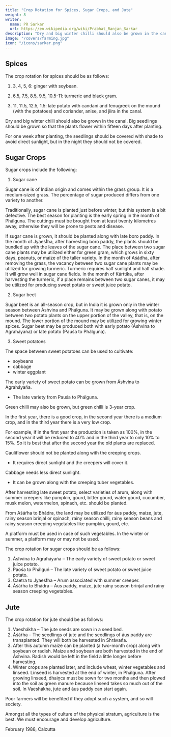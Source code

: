 ```yaml
---
title: "Crop Rotation for Spices, Sugar Crops, and Jute"
weight: 8
writer:
  name: PR Sarkar
  url: https://en.wikipedia.org/wiki/Prabhat_Ranjan_Sarkar
description: "Dry and big winter chilli should also be grown in the canal. Big seedlings should be grown so that the plants flower within fifteen days after planting"
image: "/covers/farming.jpg"
icon: "/icons/sarkar.png"
---
```




## Spices

The crop rotation for spices should be as follows:

<!-- 1. Second half of Phálguna, Caetra, Vaeshákha and Jyaeśt́ha – ginger with soybean. -->
1. 3, 4, 5, 6: ginger with soybean.

2. 6.5, 7.5, 8.5, 9.5, 10.5-11: turmeric and black gram.

<!-- Aśáŕha, Shrávańa, Bhádra, Áshvina and half of Kárttika – turmeric and black gram. -->

3. 11, 11.5, 12.5, 1.5: late potato with candani and fenugreek on the mound (with the potatoes) and coriander, anise, and jiira in the canal. 

<!-- Late Kárttika, Agraháyańa, Paośa, Mágha – late potato with candani and fenugreek on the mound (with the potatoes) and coriander, anise, and jiira in the canal.  -->

Dry and big winter chilli should also be grown in the canal. Big seedlings should be grown so that the plants flower within fifteen days after planting. 

For one week after planting, the seedlings should be covered with shade to avoid direct sunlight, but in the night they should not be covered.



## Sugar Crops

Sugar crops include the following:

1. Sugar cane

Sugar cane is of Indian origin and comes within the grass group. It is a medium-sized grass. The percentage of sugar produced differs from one variety to another. 

Traditionally, sugar cane is planted just before winter, but this system is a bit defective. The best season for planting is the early spring in the month of Phálguna. The cuttings must be brought from at least twenty kilometres away, otherwise they will be prone to pests and disease.

If sugar cane is grown, it should be planted along with late boro paddy. In the month of Jyaeśt́ha, after harvesting boro paddy, the plants should be bundled up with the leaves of the sugar cane. The place between two sugar cane plants may be utilized either for green gram, which grows in sixty days, peanuts, or maize of the taller variety. In the month of Aśádha, after removing the grass, the vacancy between two sugar cane plants may be utilized for growing turmeric. Turmeric requires half sunlight and half shade. It will grow well in sugar cane fields. In the month of Kárttika, after harvesting the turmeric, if a place remains between two sugar canes, it may be utilized for producing sweet potato or sweet juice potato.

2. Sugar beet

Sugar beet is an all-season crop, but in India it is grown only in the winter season between Áshvina and Phálguna. It may be grown along with potato between two potato plants on the upper portion of the valley, that is, on the mound. The lower portion of the mound may be utilized for growing winter spices. Sugar beet may be produced both with early potato (Áshvina to Agraháyańa) or late potato (Pauśa to Phálguna).

3. Sweet potatoes

The space between sweet potatoes can be used to cultivate:
- soybeans
- cabbage
- winter eggplant 

The early variety of sweet potato can be grown from Áshvina to Agraháyańa. 
- The late variety from Pauśa to Phálguna. 

Green chilli may also be grown, but green chilli is 3-year crop. 

In the first year, there is a good crop, in the second year there is a medium crop, and in the third year there is a very low crop. 

For example, if in the first year the production is taken as 100%, in the second year it will be reduced to 40% and in the third year to only 10% to 15%. So it is best that after the second year the old plants are replaced. 

Cauliflower should not be planted along with the creeping crops.
- It requires direct sunlight and the creepers will cover it. 

Cabbage needs less direct sunlight.
- It can be grown along with the creeping tuber vegetables.

After harvesting late sweet potato, select varieties of arum, along with summer creepers like pumpkin, gourd, bitter gourd, water gourd, cucumber, musk melon, watermelon, spinach, etc. should be planted. 

From Aśáŕha to Bhádra, the land may be utilized for áus paddy, maize, jute, rainy season brinjal or spinach, rainy season chilli, rainy season beans and rainy season creeping vegetables like pumpkin, gourd, etc. 

A platform must be used in case of such vegetables. In the winter or summer, a platform may or may not be used.

<!-- 1 | Vaeshákha | mid-April to mid-May [4.5-5.5]
2 | Jyaeśt́ha  | mid-May to mid-June [5.5-6.5]
3 | Aśádha | mid-June to mid-July [6.5-7.5]
4 | Shrávańa | mid-July to mid-August [7.5-8.5]
5 | Bhádra | mid-August to mid-September [8.5-9.5]
6 | Áshvina | mid-September to mid-October [9.5-10.5]
7 | Kárttika |  mid October to mid November [10.5-11.5]
8 | Agrahayańa | mid November to mid December [11.5-12.5]
9 | Pauśa | mid December to mid January [12.5-1.5]
10 | Mágha | mid January to mid February [1.5-2.5]
11 | Phálguna | mid February to mid March [2.5-3.5]
12 | Caetra | mid March to mid April [3.5-4.5] -->



The crop rotation for sugar crops should be as follows:
1. Áshvina to Agraháyańa – The early variety of sweet potato or sweet juice potato.
2. Paośa to Phálguń – The late variety of sweet potato or sweet juice potato.
3. Caetra to Jyaeśt́ha – Arum associated with summer creeper.
4. Áśáŕha to Bhádra – Áus paddy, maize, jute rainy season brinjal and rainy season creeping vegetables.


## Jute

The crop rotation for jute should be as follows:

1. Vaeshákha – The jute seeds are sown in a seed bed.
2. Áśáŕha – The seedlings of jute and the seedlings of áus paddy are transplanted. They will both be harvested in Shrávańa.
3. After this autumn maize can be planted (a two-month crop) along with soybean or radish. Maize and soybean are both harvested in the end of Áshvina. Radish would be left in the field a little longer before harvesting.
4. Winter crops are planted later, and include wheat, winter vegetables and linseed. Linseed is harvested at the end of winter, in Phálguna. After growing linseed, dhaiṋca must be sown for two months and then plowed into the soil as green manure because linseed takes so much out of the soil. In Vaeshákha, jute and áus paddy can start again.


<!--  well integrated system of the blending of crops has many benefits. There is the maximum utilization of land because the space below the surface, on the surface and above the surface is fully used. Properly selected crop combinations also increase productivity, and regions which produce only one or two paddy crops in a year can harvest four paddy crops as well as other associated crops in a year.  -->

<!-- Through scientific crop rotation which does not adversely affect the productivity of the soil, maximum crops can be planted in the minimum period of time, and maximum crops can be planted in the minimum space. The space around buildings and fields can be used to grow boundary plants, and any convenient space can also be used to grow fill-up and fill-gap plants. 
 -->

Poor farmers will be benefited if they adopt such a system, and so will society.

Amongst all the types of culture of the physical stratum, agriculture is the best. We must encourage and develop agriculture.

February 1988, Calcutta

<!-- Footnotes

(1) Páyrá phasal. A minor crop grown in the same field as a main crop. The seeds for a “pigeon crop” are sown by casting them in the same way that one might cast grain to pigeons. –Eds.
 -->

